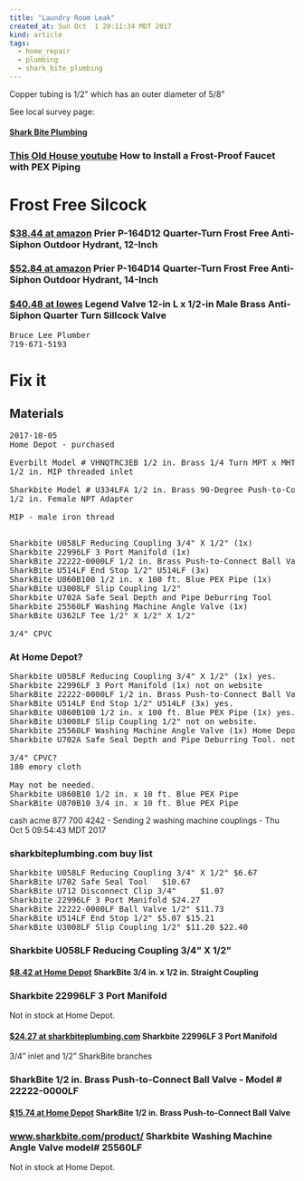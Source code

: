 ```yaml
---
title: "Laundry Room Leak"
created_at: Sun Oct  1 20:11:34 MDT 2017
kind: article
tags:
  - home_repair
  - plumbing
  - shark_bite_plumbing
---
```


Copper tubing is 1/2" which has an outer diameter of 5/8"

See local survey page:
<h4>
  <a href="http://localhost:3000/posts/2017/10/shark-bite-plumbing/" target="_blank">Shark Bite Plumbing</a>
</h4>

<h3>
  <a href="https://www.youtube.com/watch?v=I5kxToxiVC8" target="_blank">This Old House youtube</a>
  How to Install a Frost-Proof Faucet with PEX Piping
</h3>

<h1>Frost Free Silcock</h1>

<h3>
  <a href="https://www.amazon.com/Prier-P-164D12-Quarter-Turn-Anti-Siphon-Outdoor/dp/B0051966QW" target="_blank">$38.44 at amazon</a>
  Prier P-164D12 Quarter-Turn Frost Free Anti-Siphon Outdoor Hydrant, 12-Inch 
</h3>

<h3>
  <a href="https://www.amazon.com/Prier-P-164D14-Quarter-Turn-Anti-Siphon-Outdoor/dp/B00519RLQ6" target="_blank">$52.84 at amazon</a>
  Prier P-164D14 Quarter-Turn Frost Free Anti-Siphon Outdoor Hydrant, 14-Inch 
</h3>

<h3>
  <a href="https://www.lowes.com/pd/Legend-Valve-12-in-L-x-1-2-in-Male-Brass-Anti-Siphon-Quarter-Turn-Sillcock-Valve/3506842" target="_blank">$40.48 at lowes</a>
  Legend Valve 12-in L x 1/2-in Male Brass Anti-Siphon Quarter Turn Sillcock Valve 
</h3>

<pre>
Bruce Lee Plumber
719-671-5193
</pre>

<h1>Fix it</h1>

<h2>Materials</h2>

<pre>
2017-10-05
Home Depot - purchased

Everbilt Model # VHNQTRC3EB 1/2 in. Brass 1/4 Turn MPT x MHT No-Kink Hose Bibb
1/2 in. MIP threaded inlet

Sharkbite Model # U334LFA 1/2 in. Brass 90-Degree Push-to-Connect x Female Pipe Thread Drop Ear Elbow
1/2 in. Female NPT Adapter

MIP - male iron thread

</pre>

<pre>
Sharkbite U058LF Reducing Coupling 3/4" X 1/2" (1x)
Sharkbite 22996LF 3 Port Manifold (1x)
SharkBite 22222-0000LF 1/2 in. Brass Push-to-Connect Ball Valve (1x)
SharkBite U514LF End Stop 1/2" U514LF (3x)
SharkBite U860B100 1/2 in. x 100 ft. Blue PEX Pipe (1x)
SharkBite U3008LF Slip Coupling 1/2"
Sharkbite U702A Safe Seal Depth and Pipe Deburring Tool
Sharkbite 25560LF Washing Machine Angle Valve (1x)
SharkBite U362LF Tee 1/2" X 1/2" X 1/2"

3/4" CPVC
</pre>

<h3>At Home Depot?</h3>

<pre>
Sharkbite U058LF Reducing Coupling 3/4" X 1/2" (1x) yes.
Sharkbite 22996LF 3 Port Manifold (1x) not on website
SharkBite 22222-0000LF 1/2 in. Brass Push-to-Connect Ball Valve (1x) yes.
SharkBite U514LF End Stop 1/2" U514LF (3x) yes.
SharkBite U860B100 1/2 in. x 100 ft. Blue PEX Pipe (1x) yes.
SharkBite U3008LF Slip Coupling 1/2" not on website.
Sharkbite 25560LF Washing Machine Angle Valve (1x) Home Depot no, will not let me order.
Sharkbite U702A Safe Seal Depth and Pipe Deburring Tool. not at store. Lowes has it

3/4" CPVC?
180 emory cloth

May not be needed.
Sharkbite U860B10 1/2 in. x 10 ft. Blue PEX Pipe
SharkBite U870B10 3/4 in. x 10 ft. Blue PEX Pipe
</pre>


cash acme 877 700 4242 - Sending 2 washing machine couplings - Thu Oct  5 09:54:43 MDT 2017

<h3>sharkbiteplumbing.com buy list</h3>

<pre>
Sharkbite U058LF Reducing Coupling 3/4" X 1/2" $6.67 	
SharkBite U702 Safe Seal Tool 	$10.67 	
SharkBite U712 Disconnect Clip 3/4" 	$1.07 	
Sharkbite 22996LF 3 Port Manifold $24.27 	
SharkBite 22222-0000LF Ball Valve 1/2" $11.73 	
SharkBite U514LF End Stop 1/2" $5.07 $15.21 	
SharkBite U3008LF Slip Coupling 1/2" $11.20 $22.40
</pre>

<h3>Sharkbite U058LF Reducing Coupling 3/4" X 1/2"</h3>

<h4>
  <a href="http://www.homedepot.com/p/SharkBite-3-4-in-x-1-2-in-Straight-Coupling-U058LF/202685406" target="_blank">$8.42 at Home Depot</a>
  SharkBite 3/4 in. x 1/2 in. Straight Coupling
</h4>

<h3>Sharkbite 22996LF 3 Port Manifold</h3>

Not in stock at Home Depot.

<h4>
  <a href="http://www.sharkbiteplumbing.com/sharkbite-22996lf-3-port-manifold-lead-free" target="_blank">$24.27 at sharkbiteplumbing.com</a>
  Sharkbite 22996LF 3 Port Manifold 
</h4>

3/4” inlet and 1/2” SharkBite branches

<h3>SharkBite 1/2 in. Brass Push-to-Connect Ball Valve - Model # 22222-0000LF</h3>

<h4>
  <a href="http://www.homedepot.com/p/SharkBite-1-2-in-Brass-Push-to-Connect-Ball-Valve-22222-0000LF/202270642" target="_blank">$15.74 at Home Depot</a>
  SharkBite 1/2 in. Brass Push-to-Connect Ball Valve
</h4>

<h3>
  <a href="http://www.sharkbite.com/product/washing-machine-angle-valve/" target="_blank">www.sharkbite.com/product/</a>
  Sharkbite Washing Machine Angle Valve
  model# 25560LF
</h3>

Not in stock at Home Depot.



<!--
html boilerplate
<a href="" target="_blank"></a>
<a name=""></a>
<img src="" width="400px">
<ul>
  <li></li>
</ul>
<pre>
</pre>
<p style="margin-bottom: 2em;"></p>
<hr style="border: 0; height: 3px; background: #333; background-image: linear-gradient(to right, #ccc, #333, #ccc);">
<pre><code>
</code></pre>
<math xmlns='http://www.w3.org/1998/Math/MathML' display='block'>
</math>
-->
